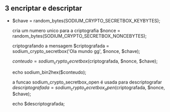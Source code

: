 ##  3 encriptar e descriptar

  * $chave = random_bytes(SODIUM_CRYPTO_SECRETBOX_KEYBYTES);

    cria um numero unico para a criptografia
    $nonce = random_bytes(SODIUM_CRYPTO_SECRETBOX_NONCEBYTES);

    criptografando a mensagem
    $criptografada = sodium_crypto_secretbox('Ola mundo gg', $nonce, $chave);


    $conteudo = sodium_crypto_secretbox($criptografada, $nonce, $chave);

    echo sodium_bin2hex($conteudo);

    a funcao sodium_crypto_secretbox_open é usada para descriptografar
    $descriptografada = sodium_crypto_secretbox_open($criptografada, $nonce, $chave);

    echo $descriptografada;

   